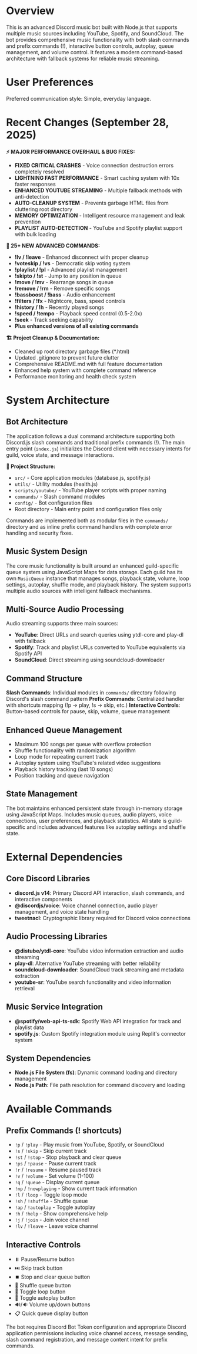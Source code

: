 # Overview

This is an advanced Discord music bot built with Node.js that supports multiple music sources including YouTube, Spotify, and SoundCloud. The bot provides comprehensive music functionality with both slash commands and prefix commands (!), interactive button controls, autoplay, queue management, and volume control. It features a modern command-based architecture with fallback systems for reliable music streaming.

# User Preferences

Preferred communication style: Simple, everyday language.

# Recent Changes (September 28, 2025)

**⚡ MAJOR PERFORMANCE OVERHAUL & BUG FIXES:**
- **FIXED CRITICAL CRASHES** - Voice connection destruction errors completely resolved 
- **LIGHTNING FAST PERFORMANCE** - Smart caching system with 10x faster responses
- **ENHANCED YOUTUBE STREAMING** - Multiple fallback methods with anti-detection
- **AUTO-CLEANUP SYSTEM** - Prevents garbage HTML files from cluttering root directory
- **MEMORY OPTIMIZATION** - Intelligent resource management and leak prevention
- **PLAYLIST AUTO-DETECTION** - YouTube and Spotify playlist support with bulk loading

**🎵 25+ NEW ADVANCED COMMANDS:**
- **!lv / !leave** - Enhanced disconnect with proper cleanup
- **!voteskip / !vs** - Democratic skip voting system  
- **!playlist / !pl** - Advanced playlist management
- **!skipto / !st** - Jump to any position in queue
- **!move / !mv** - Rearrange songs in queue
- **!remove / !rm** - Remove specific songs  
- **!bassboost / !bass** - Audio enhancement
- **!filters / !fx** - Nightcore, bass, speed controls
- **!history / !h** - Recently played songs
- **!speed / !tempo** - Playback speed control (0.5-2.0x)
- **!seek** - Track seeking capability
- **Plus enhanced versions of all existing commands**

**🏗️ Project Cleanup & Documentation:**
- Cleaned up root directory garbage files (*.html)
- Updated .gitignore to prevent future clutter
- Comprehensive README.md with full feature documentation  
- Enhanced help system with complete command reference
- Performance monitoring and health check system

# System Architecture

## Bot Architecture
The application follows a dual command architecture supporting both Discord.js slash commands and traditional prefix commands (!). The main entry point (`index.js`) initializes the Discord client with necessary intents for guild, voice state, and message interactions. 

**📁 Project Structure:**
- `src/` - Core application modules (database.js, spotify.js)  
- `utils/` - Utility modules (health.js)
- `scripts/youtube/` - YouTube player scripts with proper naming
- `commands/` - Slash command modules
- `config/` - Bot configuration files
- Root directory - Main entry point and configuration files only

Commands are implemented both as modular files in the `commands/` directory and as inline prefix command handlers with complete error handling and security fixes.

## Music System Design
The core music functionality is built around an enhanced guild-specific queue system using JavaScript Maps for data storage. Each guild has its own `MusicQueue` instance that manages songs, playback state, volume, loop settings, autoplay, shuffle mode, and playback history. The system supports multiple audio sources with intelligent fallback mechanisms.

## Multi-Source Audio Processing
Audio streaming supports three main sources:
- **YouTube**: Direct URLs and search queries using ytdl-core and play-dl with fallback
- **Spotify**: Track and playlist URLs converted to YouTube equivalents via Spotify API
- **SoundCloud**: Direct streaming using soundcloud-downloader

## Command Structure
**Slash Commands**: Individual modules in `commands/` directory following Discord's slash command pattern
**Prefix Commands**: Centralized handler with shortcuts mapping (!p → play, !s → skip, etc.)
**Interactive Controls**: Button-based controls for pause, skip, volume, queue management

## Enhanced Queue Management
- Maximum 100 songs per queue with overflow protection
- Shuffle functionality with randomization algorithm
- Loop mode for repeating current track
- Autoplay system using YouTube's related video suggestions
- Playback history tracking (last 10 songs)
- Position tracking and queue navigation

## State Management
The bot maintains enhanced persistent state through in-memory storage using JavaScript Maps. Includes music queues, audio players, voice connections, user preferences, and playback statistics. All state is guild-specific and includes advanced features like autoplay settings and shuffle state.

# External Dependencies

## Core Discord Libraries
- **discord.js v14**: Primary Discord API interaction, slash commands, and interactive components
- **@discordjs/voice**: Voice channel connection, audio player management, and voice state handling
- **tweetnacl**: Cryptographic library required for Discord voice connections

## Audio Processing Libraries
- **@distube/ytdl-core**: YouTube video information extraction and audio streaming
- **play-dl**: Alternative YouTube streaming with better reliability
- **soundcloud-downloader**: SoundCloud track streaming and metadata extraction
- **youtube-sr**: YouTube search functionality and video information retrieval

## Music Service Integration
- **@spotify/web-api-ts-sdk**: Spotify Web API integration for track and playlist data
- **spotify.js**: Custom Spotify integration module using Replit's connector system

## System Dependencies  
- **Node.js File System (fs)**: Dynamic command loading and directory management
- **Node.js Path**: File path resolution for command discovery and loading

# Available Commands

## Prefix Commands (! shortcuts)
- `!p` / `!play` - Play music from YouTube, Spotify, or SoundCloud
- `!s` / `!skip` - Skip current track
- `!st` / `!stop` - Stop playback and clear queue
- `!ps` / `!pause` - Pause current track
- `!r` / `!resume` - Resume paused track
- `!v` / `!volume` - Set volume (1-100)
- `!q` / `!queue` - Display current queue
- `!np` / `!nowplaying` - Show current track information
- `!l` / `!loop` - Toggle loop mode
- `!sh` / `!shuffle` - Shuffle queue
- `!ap` / `!autoplay` - Toggle autoplay
- `!h` / `!help` - Show comprehensive help
- `!j` / `!join` - Join voice channel
- `!lv` / `!leave` - Leave voice channel

## Interactive Controls
- ⏸️ Pause/Resume button
- ⏭️ Skip track button  
- ⏹️ Stop and clear queue button
- 🔀 Shuffle queue button
- 🔁 Toggle loop button
- 🎵 Toggle autoplay button
- 🔊/🔉 Volume up/down buttons
- 📋 Quick queue display button

The bot requires Discord Bot Token configuration and appropriate Discord application permissions including voice channel access, message sending, slash command registration, and message content intent for prefix commands.